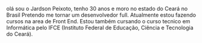 olá sou o Jardson Peixoto, tenho 30 anos e moro no estado do Ceará no Brasil
Pretendo me tornar um desenvolvedor full.
Atualmente estou fazendo cursos na area de Front End.
Estou também cursando o curso tecnico em Informática pelo IFCE (Instituto Federal de Educação, Ciência e Tecnologia do Ceará).
